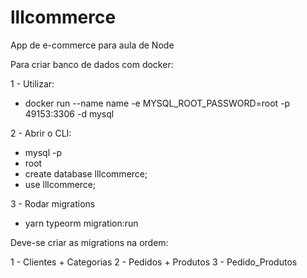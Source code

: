 # lllcommerce
App de e-commerce para aula de Node

Para criar banco de dados com docker:

1 - Utilizar:
  - docker run --name name -e MYSQL_ROOT_PASSWORD=root -p 49153:3306 -d mysql

2 - Abrir o CLI:
  - mysql -p
  - root
  - create database lllcommerce;
  - use lllcommerce;

3 - Rodar migrations
  - yarn typeorm migration:run

Deve-se criar as migrations na ordem:

  1 - Clientes + Categorias
  2 - Pedidos + Produtos
  3 - Pedido_Produtos
